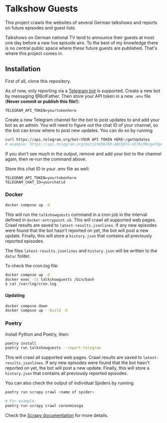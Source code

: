 # Talkshow Guests

This project crawls the websites of several German talkshows and reports on future episodes and guest lists.

Talkshows on German national TV tend to announce their guests at most one day before a new live episode airs.
To the best of my knowledge there is no central public space where these future guests are published.
That's where this project comes in.

## Installation

First of all, clone this repository.

As of now, only reporting via a [Telegram bot](https://core.telegram.org/bots) is supported.
Create a new bot by messaging @BotFather.
Then store your API token in a new `.env` file (**Never commit or publish this file!**):

```
TELEGRAM_API_TOKEN=yourtokenhere
```

Create a new Telegram channel for the bot to post updates to and add your bot as an admin.
You will need to figure out the chat ID of your channel, so the bot can know where to post new updates.
You can do so by running
```bash
curl https://api.telegram.org/bot<YOUR API TOKEN HERE>/getUpdates
# example: https://api.telegram.org/bot123456789:ABCDEFG-HIJKLMN/getUpdates
```
If you don't see much in the output, remove and add your bot to the channel again, then re-run the command above.

Store this chat ID in your .env file as well:
```
TELEGRAM_API_TOKEN=yourtokenhere
TELEGRAM_CHAT_ID=yourchatid
```

### Docker

```bash
docker compose up -d
```

This will run the `talkshowguests` command in a cron job in the interval defined in `docker-entrypoint.sh`.
This will crawl all supported web pages.
Crawl results are saved to `latest-results.jsonlines`.
If any new episodes were found that the bot hasn't reported on yet,
the bot will post a new update.
Finally, this will store a `history.json` that contains all previously reported episodes.

The files
`latest-results.jsonlines` and `history.json` will be written to the `data/` folder.

To check the cron.log file:
```bash
docker compose up -d
docker exec -it talkshowguests /bin/bash
$ cat /var/log/cron.log
```

#### Updating

```bash
docker compose down
docker compose up --build -d
```

### Poetry

Install Python and Poetry, then:

```bash
poetry install
poetry run talkshowguests --report-telegram
```

This will crawl all supported web pages.
Crawl results are saved to `latest-results.jsonlines`.
If any new episodes were found that the bot hasn't reported on yet,
the bot will post a new update.
Finally, this will store a `history.json` that contains all previously reported episodes.

You can also check the output of individual Spiders by running
```bash
poetry run scrapy crawl <name of spider>

# For example:
poetry run scrapy crawl carenmiosga
```
Check the [Scrapy documentation](https://docs.scrapy.org/en/latest/) for more details.
